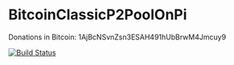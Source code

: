 # BitcoinClassicP2PoolOnPi

Donations in Bitcoin: 1AjBcNSvnZsn3ESAH491hUbBrwM4Jmcuy9

[![Build Status](https://travis-ci.org/P2PoolOnPi/BitcoinClassicP2PoolOnPi.svg?branch=master)](https://travis-ci.org/P2PoolOnPi/BitcoinClassicP2PoolOnPi)

